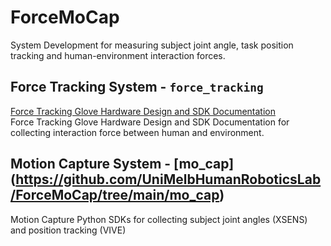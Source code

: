 # ForceMoCap
System Development for measuring subject joint angle, task position tracking and human-environment interaction forces.

## Force Tracking System - `force_tracking`
[Force Tracking Glove Hardware Design and SDK Documentation](https://github.com/UniMelbHumanRoboticsLab/ForceMoCap/tree/main/force_tracking)  
Force Tracking Glove Hardware Design and SDK Documentation for collecting interaction force between human and environment.

## Motion Capture System - [mo_cap] (https://github.com/UniMelbHumanRoboticsLab/ForceMoCap/tree/main/mo_cap)
Motion Capture Python SDKs for collecting subject joint angles (XSENS) and position tracking (VIVE)


